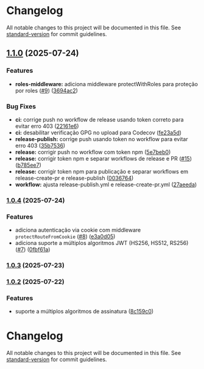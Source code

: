# Changelog

All notable changes to this project will be documented in this file. See [standard-version](https://github.com/conventional-changelog/standard-version) for commit guidelines.

## [1.1.0](https://github.com/devflow-modules/jwt-auth/compare/v1.0.4...v1.1.0) (2025-07-24)


### Features

* **roles-middleware:** adiciona middleware protectWithRoles para proteção por roles ([#9](https://github.com/devflow-modules/jwt-auth/issues/9)) ([3694ac2](https://github.com/devflow-modules/jwt-auth/commit/3694ac26e8784d3b7e209620cfb38aeb942065c4))


### Bug Fixes

* **ci:** corrige push no workflow de release usando token correto para evitar erro 403 ([22161e6](https://github.com/devflow-modules/jwt-auth/commit/22161e6864d835dc710275d99a04586d8ccf7469))
* **ci:** desabilitar verificação GPG no upload para Codecov ([fe23a5d](https://github.com/devflow-modules/jwt-auth/commit/fe23a5d7d0c29b706d91759b4fa6f231936b13e1))
* **release-publish:** corrige push usando token no workflow para evitar erro 403 ([35b7536](https://github.com/devflow-modules/jwt-auth/commit/35b7536969c3366e79f7a807b979c5db1f6dd5b4))
* **release:** corrigir push no workflow com token npm ([5e7beb0](https://github.com/devflow-modules/jwt-auth/commit/5e7beb0ea49add7a362411dc7cd6c1fc94e8d327))
* **release:** corrigir token npm e separar workflows de release e PR ([#15](https://github.com/devflow-modules/jwt-auth/issues/15)) ([b785ee7](https://github.com/devflow-modules/jwt-auth/commit/b785ee7641caa201b855eeb8f85f16f08cfa910c))
* **release:** corrigir token npm para publicação e separar workflows em release-create-pr e release-publish ([0036764](https://github.com/devflow-modules/jwt-auth/commit/0036764089675c178cea1371e2dd390f29a35082))
* **workflow:** ajusta release-publish.yml e release-create-pr.yml ([27aeeda](https://github.com/devflow-modules/jwt-auth/commit/27aeeda71343cf8357e73053043dbbd0d6af42bc))

### [1.0.4](https://github.com/devflow-modules/jwt-auth/compare/v1.0.1...v1.0.4) (2025-07-24)


### Features

* adiciona autenticação via cookie com middleware `protectRouteFromCookie` ([#8](https://github.com/devflow-modules/jwt-auth/issues/8)) ([e3a0d05](https://github.com/devflow-modules/jwt-auth/commit/e3a0d056451e6f3a060eaed20b165c60ad6c87cc))
* adiciona suporte a múltiplos algoritmos JWT (HS256, HS512, RS256) ([#7](https://github.com/devflow-modules/jwt-auth/issues/7)) ([0fbf61a](https://github.com/devflow-modules/jwt-auth/commit/0fbf61a45667b6d23f9021d1c9ea78267d0b3e3c))

### [1.0.3](https://github.com/devflow-modules/jwt-auth/compare/v1.0.1...v1.0.3) (2025-07-23)

### [1.0.2](https://github.com/devflow-modules/jwt-auth/compare/v1.0.1...v1.0.2) (2025-07-22)


### Features

* suporte a múltiplos algoritmos de assinatura ([8c159c0](https://github.com/devflow-modules/jwt-auth/commit/8c159c087eec5b6893cbe65d485223e30ed483e3))

# Changelog

All notable changes to this project will be documented in this file. See [standard-version](https://github.com/conventional-changelog/standard-version) for commit guidelines.
